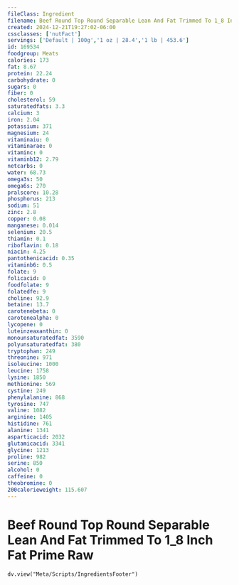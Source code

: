```yaml
---
fileClass: Ingredient
filename: Beef Round Top Round Separable Lean And Fat Trimmed To 1_8 Inch Fat Prime Raw
created: 2024-12-21T19:27:02-06:00
cssclasses: ['nutFact']
servings: ['Default | 100g','1 oz | 28.4','1 lb | 453.6']
id: 169534
foodgroup: Meats
calories: 173
fat: 8.67
protein: 22.24
carbohydrate: 0
sugars: 0
fiber: 0
cholesterol: 59
saturatedfats: 3.3
calcium: 3
iron: 2.04
potassium: 371
magnesium: 24
vitaminaiu: 0
vitaminarae: 0
vitaminc: 0
vitaminb12: 2.79
netcarbs: 0
water: 68.73
omega3s: 50
omega6s: 270
pralscore: 10.28
phosphorus: 213
sodium: 51
zinc: 2.8
copper: 0.08
manganese: 0.014
selenium: 20.5
thiamin: 0.1
riboflavin: 0.18
niacin: 4.25
pantothenicacid: 0.35
vitaminb6: 0.5
folate: 9
folicacid: 0
foodfolate: 9
folatedfe: 9
choline: 92.9
betaine: 13.7
carotenebeta: 0
carotenealpha: 0
lycopene: 0
luteinzeaxanthin: 0
monounsaturatedfat: 3590
polyunsaturatedfat: 380
tryptophan: 249
threonine: 971
isoleucine: 1000
leucine: 1758
lysine: 1850
methionine: 569
cystine: 249
phenylalanine: 868
tyrosine: 747
valine: 1082
arginine: 1405
histidine: 761
alanine: 1341
asparticacid: 2032
glutamicacid: 3341
glycine: 1213
proline: 982
serine: 850
alcohol: 0
caffeine: 0
theobromine: 0
200calorieweight: 115.607
---
```


# Beef Round Top Round Separable Lean And Fat Trimmed To 1_8 Inch Fat Prime Raw

```dataviewjs
dv.view("Meta/Scripts/IngredientsFooter")
```